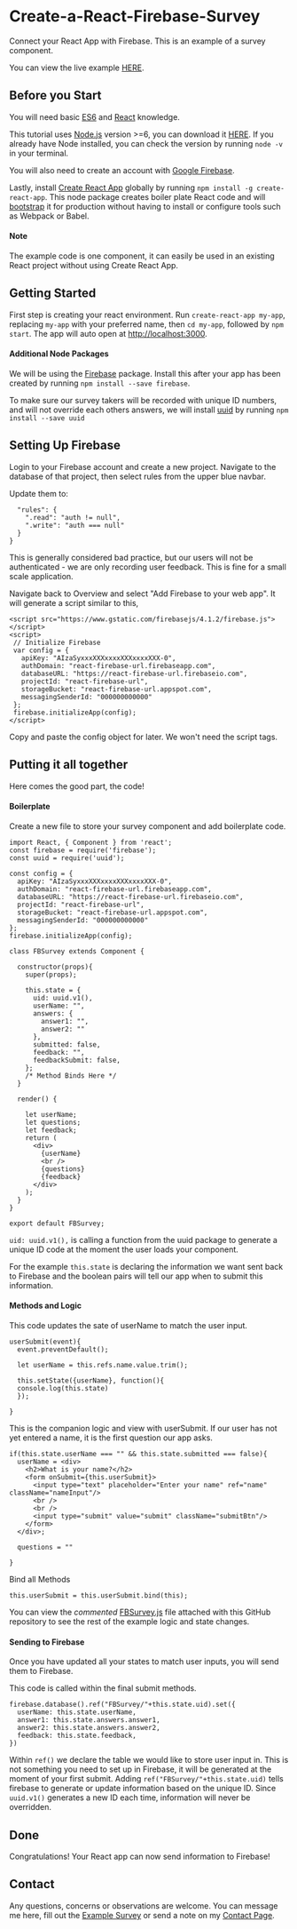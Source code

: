 # Create-a-React-Firebase-Survey
Connect your React App with Firebase. This is an example of a survey component.

You can view the live example [HERE](https://rocky-bayou-60268.herokuapp.com/).

## Before you Start
You will need basic [ES6](http://es6-features.org/#Constants) and [React](https://facebook.github.io/react/) knowledge.

This tutorial uses [Node.js](https://nodejs.org/en/docs/) version >=6, you can download it [HERE](https://nodejs.org/en/). If you already have Node installed, you can check the version by running `node -v` in your terminal.


You will also need to create an account with [Google Firebase](https://firebase.google.com/).

Lastly, install [Create React App](https://github.com/facebookincubator/create-react-app#getting-started) globally by running `npm install -g create-react-app`. This node package creates boiler plate React code and will [bootstrap](https://www.quora.com/In-computer-science-what-does-bootstrapping-mean) it for production without having to install or configure tools such as Webpack or Babel.

#### Note

The example code is one component, it can easily be used in an existing React project without using Create React App.

## Getting Started
First step is creating your react environment. Run `create-react-app my-app`, replacing `my-app` with your preferred name, then `cd my-app`, followed by `npm start`. The app will auto open at [http://localhost:3000](http://localhost:3000).

#### Additional Node Packages
We will be using the [Firebase](https://www.npmjs.com/package/firebase) package. Install this after your app has been created by running `npm install --save firebase`.

To make sure our survey takers will be recorded with unique ID numbers, and will not override each others answers, we will install [uuid](https://www.npmjs.com/package/uuid) by running `npm install --save uuid`

## Setting Up Firebase
Login to your Firebase account and create a new project. Navigate to the database of that project, then select rules from the upper blue navbar.

Update them to:
```{
  "rules": {
    ".read": "auth != null",
    ".write": "auth === null"
  }
}
```
This is generally considered bad practice, but our users will not be authenticated - we are only recording user feedback. This is fine for a small scale application.

 Navigate back to Overview and select "Add Firebase to your web app". It will generate a script similar to this,

 ```
 <script src="https://www.gstatic.com/firebasejs/4.1.2/firebase.js"></script>
<script>
  // Initialize Firebase
  var config = {
    apiKey: "AIzaSyxxxXXXxxxxXXXxxxxXXX-0",
    authDomain: "react-firebase-url.firebaseapp.com",
    databaseURL: "https://react-firebase-url.firebaseio.com",
    projectId: "react-firebase-url",
    storageBucket: "react-firebase-url.appspot.com",
    messagingSenderId: "000000000000"
  };
  firebase.initializeApp(config);
</script>
```

Copy and paste the config object for later. We won't need the script tags.

## Putting it all together
Here comes the good part, the code!

#### Boilerplate

Create a new file to store your survey component and add boilerplate code.

```
import React, { Component } from 'react';
const firebase = require('firebase');
const uuid = require('uuid');

const config = {
  apiKey: "AIzaSyxxxXXXxxxxXXXxxxxXXX-0",
  authDomain: "react-firebase-url.firebaseapp.com",
  databaseURL: "https://react-firebase-url.firebaseio.com",
  projectId: "react-firebase-url",
  storageBucket: "react-firebase-url.appspot.com",
  messagingSenderId: "000000000000"
};
firebase.initializeApp(config);

class FBSurvey extends Component {

  constructor(props){
    super(props);

    this.state = {
      uid: uuid.v1(),
      userName: "",
      answers: {
        answer1: "",
        answer2: ""
      },
      submitted: false,
      feedback: "",
      feedbackSubmit: false,
    };
    /* Method Binds Here */
  }  

  render() {

    let userName;
    let questions;
    let feedback;
    return (
      <div>
        {userName}
        <br />
        {questions}
        {feedback}
      </div>
    );
  }
}

export default FBSurvey;

```
`uid: uuid.v1(),` is calling a function from the uuid package to generate a unique ID code at the moment the user loads your component.  

For the example `this.state` is declaring the information we want sent back to Firebase and the boolean pairs will tell our app when to submit this information.

#### Methods and Logic

 This code updates the sate of userName to match the user input.

```
userSubmit(event){
  event.preventDefault();

  let userName = this.refs.name.value.trim();

  this.setState({userName}, function(){
  console.log(this.state)
  });

}
```

This is the companion logic and view with userSubmit. If our user has not yet entered a name, it is the first question our app asks.

```
if(this.state.userName === "" && this.state.submitted === false){
  userName = <div>
    <h2>What is your name?</h2>
    <form onSubmit={this.userSubmit}>
      <input type="text" placeholder="Enter your name" ref="name" className="nameInput"/>
      <br />
      <br />
      <input type="submit" value="submit" className="submitBtn"/>
    </form>
  </div>;

  questions = ""

}
```

Bind all Methods
```
this.userSubmit = this.userSubmit.bind(this);
```

You can view the *commented* [FBSurvey.js](https://github.com/CrystalFaith/Create-a-React-Firebase-Survey-/blob/master/FBSurvey.js) file attached with this GitHub repository to see the rest of the example logic and state changes.

#### Sending to Firebase

Once you have updated all your states to match user inputs, you will send them to Firebase.

This code is called within the final submit methods.

```
firebase.database().ref("FBSurvey/"+this.state.uid).set({
  userName: this.state.userName,
  answer1: this.state.answers.answer1,
  answer2: this.state.answers.answer2,
  feedback: this.state.feedback,
})
```

Within `ref()` we declare the table we would like to store user input in. This is not something you need to set up in Firebase, it will be generated at the moment of your first submit. Adding `ref("FBSurvey/"+this.state.uid)` tells firebase to generate or update information based on the unique ID. Since `uuid.v1()` generates a new ID each time, information will never be overridden.

## Done

Congratulations! Your React app can now send information to Firebase!

## Contact
Any questions, concerns or observations are welcome. You can message me here, fill out the [Example Survey](https://rocky-bayou-60268.herokuapp.com/) or send a note on my [Contact Page](https://crystallambert.herokuapp.com/connect).
